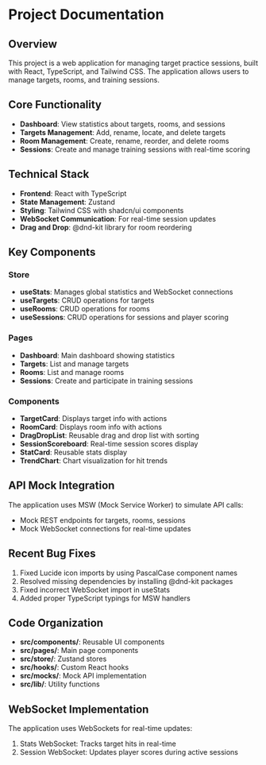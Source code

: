 
# Project Documentation

## Overview

This project is a web application for managing target practice sessions, built with React, TypeScript, and Tailwind CSS. The application allows users to manage targets, rooms, and training sessions.

## Core Functionality

- **Dashboard**: View statistics about targets, rooms, and sessions
- **Targets Management**: Add, rename, locate, and delete targets
- **Room Management**: Create, rename, reorder, and delete rooms
- **Sessions**: Create and manage training sessions with real-time scoring

## Technical Stack

- **Frontend**: React with TypeScript
- **State Management**: Zustand
- **Styling**: Tailwind CSS with shadcn/ui components
- **WebSocket Communication**: For real-time session updates
- **Drag and Drop**: @dnd-kit library for room reordering

## Key Components

### Store

- **useStats**: Manages global statistics and WebSocket connections
- **useTargets**: CRUD operations for targets
- **useRooms**: CRUD operations for rooms
- **useSessions**: CRUD operations for sessions and player scoring

### Pages

- **Dashboard**: Main dashboard showing statistics
- **Targets**: List and manage targets
- **Rooms**: List and manage rooms
- **Sessions**: Create and participate in training sessions

### Components

- **TargetCard**: Displays target info with actions
- **RoomCard**: Displays room info with actions
- **DragDropList**: Reusable drag and drop list with sorting
- **SessionScoreboard**: Real-time session scores display
- **StatCard**: Reusable stats display
- **TrendChart**: Chart visualization for hit trends

## API Mock Integration

The application uses MSW (Mock Service Worker) to simulate API calls:

- Mock REST endpoints for targets, rooms, sessions
- Mock WebSocket connections for real-time updates

## Recent Bug Fixes

1. Fixed Lucide icon imports by using PascalCase component names
2. Resolved missing dependencies by installing @dnd-kit packages
3. Fixed incorrect WebSocket import in useStats
4. Added proper TypeScript typings for MSW handlers

## Code Organization

- **src/components/**: Reusable UI components
- **src/pages/**: Main page components
- **src/store/**: Zustand stores
- **src/hooks/**: Custom React hooks
- **src/mocks/**: Mock API implementation
- **src/lib/**: Utility functions

## WebSocket Implementation

The application uses WebSockets for real-time updates:

1. Stats WebSocket: Tracks target hits in real-time
2. Session WebSocket: Updates player scores during active sessions

